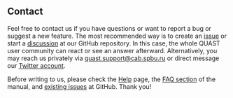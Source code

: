 ## Contact

Feel free to contact us if you have questions or want to report a bug or suggest a new feature. The most recommended way is to create an [issue](https://github.com/ablab/quast/issues) or start a [discussion](https://github.com/ablab/quast/discussions) at our GitHub repository. In this case, the whole QUAST user community can react or see an answer afterward. Alternatively, you may reach us privately via <quast.support@cab.spbu.ru> or direct message our [Twitter account](https://twitter.com/quast_bioinf).

Before writing to us, please check the [Help](help.md) page, the [FAQ section](http://cab.cc.spbu.ru/quast/manual.html#sec7) of the manual, and [existing issues](https://github.com/ablab/quast/issues?q=is%3Aissue) at GitHub. Thank you!
